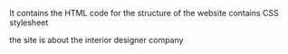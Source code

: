 It contains the HTML code for the structure of the website 
contains CSS stylesheet

the site is about the interior designer company
